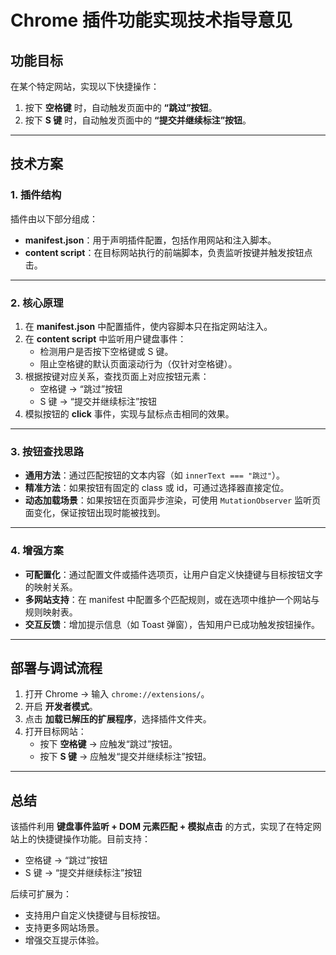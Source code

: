 # Chrome 插件功能实现技术指导意见

## 功能目标

在某个特定网站，实现以下快捷操作：

1. 按下 **空格键** 时，自动触发页面中的 **“跳过”按钮**。
2. 按下 **S 键** 时，自动触发页面中的 **“提交并继续标注”按钮**。

---

## 技术方案

### 1. 插件结构

插件由以下部分组成：

- **manifest.json**：用于声明插件配置，包括作用网站和注入脚本。
- **content script**：在目标网站执行的前端脚本，负责监听按键并触发按钮点击。

---

### 2. 核心原理

1. 在 **manifest.json** 中配置插件，使内容脚本只在指定网站注入。
2. 在 **content script** 中监听用户键盘事件：
    - 检测用户是否按下空格键或 S 键。
    - 阻止空格键的默认页面滚动行为（仅针对空格键）。
3. 根据按键对应关系，查找页面上对应按钮元素：
    - 空格键 → “跳过”按钮
    - S 键 → “提交并继续标注”按钮
4. 模拟按钮的 **click** 事件，实现与鼠标点击相同的效果。

---

### 3. 按钮查找思路

- **通用方法**：通过匹配按钮的文本内容（如 `innerText === "跳过"`）。
- **精准方法**：如果按钮有固定的 class 或 id，可通过选择器直接定位。
- **动态加载场景**：如果按钮在页面异步渲染，可使用 `MutationObserver` 监听页面变化，保证按钮出现时能被找到。

---

### 4. 增强方案

- **可配置化**：通过配置文件或插件选项页，让用户自定义快捷键与目标按钮文字的映射关系。
- **多网站支持**：在 manifest 中配置多个匹配规则，或在选项中维护一个网站与规则映射表。
- **交互反馈**：增加提示信息（如 Toast 弹窗），告知用户已成功触发按钮操作。

---

## 部署与调试流程

1. 打开 Chrome → 输入 `chrome://extensions/`。
2. 开启 **开发者模式**。
3. 点击 **加载已解压的扩展程序**，选择插件文件夹。
4. 打开目标网站：
    - 按下 **空格键** → 应触发“跳过”按钮。
    - 按下 **S 键** → 应触发“提交并继续标注”按钮。

---

## 总结

该插件利用 **键盘事件监听 + DOM 元素匹配 + 模拟点击** 的方式，实现了在特定网站上的快捷键操作功能。目前支持：

- 空格键 → “跳过”按钮
- S 键 → “提交并继续标注”按钮

后续可扩展为：

- 支持用户自定义快捷键与目标按钮。
- 支持更多网站场景。
- 增强交互提示体验。
